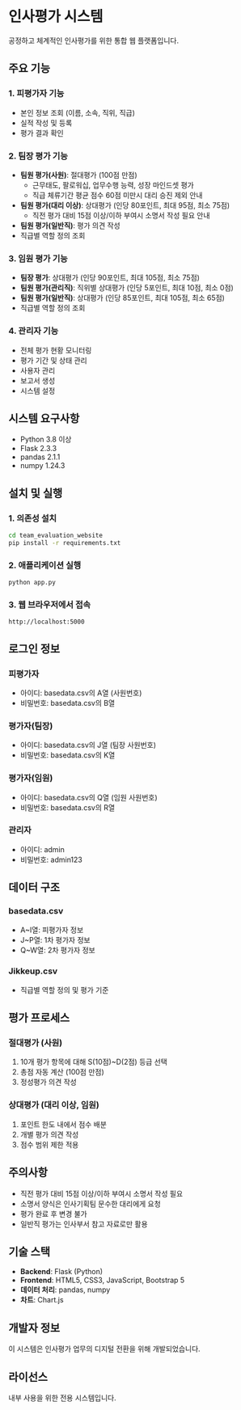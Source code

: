 # 인사평가 시스템

공정하고 체계적인 인사평가를 위한 통합 웹 플랫폼입니다.

## 주요 기능

### 1. 피평가자 기능
- 본인 정보 조회 (이름, 소속, 직위, 직급)
- 실적 작성 및 등록
- 평가 결과 확인

### 2. 팀장 평가 기능
- **팀원 평가(사원)**: 절대평가 (100점 만점)
  - 근무태도, 팔로워십, 업무수행 능력, 성장 마인드셋 평가
  - 직급 체류기간 평균 점수 60점 미만시 대리 승진 제외 안내
- **팀원 평가(대리 이상)**: 상대평가 (인당 80포인트, 최대 95점, 최소 75점)
  - 직전 평가 대비 15점 이상/이하 부여시 소명서 작성 필요 안내
- **팀원 평가(일반직)**: 평가 의견 작성
- 직급별 역할 정의 조회

### 3. 임원 평가 기능
- **팀장 평가**: 상대평가 (인당 90포인트, 최대 105점, 최소 75점)
- **팀원 평가(관리직)**: 직위별 상대평가 (인당 5포인트, 최대 10점, 최소 0점)
- **팀원 평가(일반직)**: 상대평가 (인당 85포인트, 최대 105점, 최소 65점)
- 직급별 역할 정의 조회

### 4. 관리자 기능
- 전체 평가 현황 모니터링
- 평가 기간 및 상태 관리
- 사용자 관리
- 보고서 생성
- 시스템 설정

## 시스템 요구사항

- Python 3.8 이상
- Flask 2.3.3
- pandas 2.1.1
- numpy 1.24.3

## 설치 및 실행

### 1. 의존성 설치
```bash
cd team_evaluation_website
pip install -r requirements.txt
```

### 2. 애플리케이션 실행
```bash
python app.py
```

### 3. 웹 브라우저에서 접속
```
http://localhost:5000
```

## 로그인 정보

### 피평가자
- 아이디: basedata.csv의 A열 (사원번호)
- 비밀번호: basedata.csv의 B열

### 평가자(팀장)
- 아이디: basedata.csv의 J열 (팀장 사원번호)
- 비밀번호: basedata.csv의 K열

### 평가자(임원)
- 아이디: basedata.csv의 Q열 (임원 사원번호)
- 비밀번호: basedata.csv의 R열

### 관리자
- 아이디: admin
- 비밀번호: admin123

## 데이터 구조

### basedata.csv
- A~I열: 피평가자 정보
- J~P열: 1차 평가자 정보
- Q~W열: 2차 평가자 정보

### Jikkeup.csv
- 직급별 역할 정의 및 평가 기준

## 평가 프로세스

### 절대평가 (사원)
1. 10개 평가 항목에 대해 S(10점)~D(2점) 등급 선택
2. 총점 자동 계산 (100점 만점)
3. 정성평가 의견 작성

### 상대평가 (대리 이상, 임원)
1. 포인트 한도 내에서 점수 배분
2. 개별 평가 의견 작성
3. 점수 범위 제한 적용

## 주의사항

- 직전 평가 대비 15점 이상/이하 부여시 소명서 작성 필요
- 소명서 양식은 인사기획팀 문수한 대리에게 요청
- 평가 완료 후 변경 불가
- 일반직 평가는 인사부서 참고 자료로만 활용

## 기술 스택

- **Backend**: Flask (Python)
- **Frontend**: HTML5, CSS3, JavaScript, Bootstrap 5
- **데이터 처리**: pandas, numpy
- **차트**: Chart.js

## 개발자 정보

이 시스템은 인사평가 업무의 디지털 전환을 위해 개발되었습니다.

## 라이선스

내부 사용을 위한 전용 시스템입니다. 